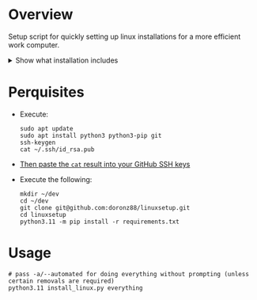 # Overview

Setup script for quickly setting up linux installations for a more efficient work computer.

<details>
<summary>Show what installation includes</summary>

- git
- git-lfs
- jq
- cmake
- ripgrep
- bat
- fzf
- xonsh
- wget
- htop
- ncdu
- watch
- bash-completion
- nodejs
- PyCharm CE
- Visual Studio Code
- Sublime Text
- Wireshark
- xonsh

</details>

# Perquisites

- Execute:
    ```shell
    sudo apt update
    sudo apt install python3 python3-pip git
    ssh-keygen
    cat ~/.ssh/id_rsa.pub
    ```

- [Then paste the `cat` result into your GitHub SSH keys](https://github.com/settings/ssh/new)

- Execute the following:
  ```shell
  mkdir ~/dev
  cd ~/dev
  git clone git@github.com:doronz88/linuxsetup.git
  cd linuxsetup
  python3.11 -m pip install -r requirements.txt
  ```

# Usage

```shell
# pass -a/--automated for doing everything without prompting (unless certain removals are required)
python3.11 install_linux.py everything
```
